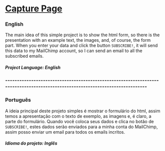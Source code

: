 # [Capture Page](https://vitorpatzlaff-capture-page.netlify.app)
### English
The main idea of this simple project is to show the html form, so there is the presentation with an example text, the images, and, of course, the form part. When you enter your data and click the button ```SUBSCRIBE!```, it will send this data to my MailChimp account, so I can send an email to all the subscribed emails.
##### Project Language: English
### -----------------------------------------------------------------------------------------------------------------------------
### Português
A ideia principal deste projeto simples é mostrar o formulário do html, assim temos a apresentação com o texto de exemplo, as imagens e, é claro, a parte do formulário. Quando você coloca seus dados e clica no botão de ```SUBSCRIBE!```, estes dados serão enviados para a minha conta do MailChimp, assim posso enviar um email para todos os emails incritos.
##### Idioma do projeto: Inglês
